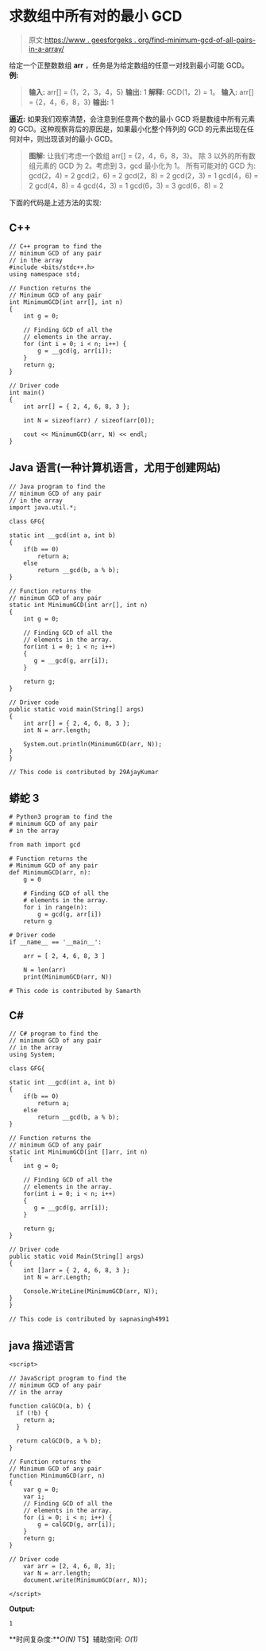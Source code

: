 # 求数组中所有对的最小 GCD

> 原文:[https://www . geesforgeks . org/find-minimum-gcd-of-all-pairs-in-a-array/](https://www.geeksforgeeks.org/find-minimum-gcd-of-all-pairs-in-an-array/)

给定一个正整数数组 **arr** ，任务是为给定数组的任意一对找到最小可能 GCD。
**例:**

> **输入:** arr[] = {1，2，3，4，5}
> **输出:** 1
> **解释:**
> GCD(1，2) = 1。
> **输入:** arr[] = {2，4，6，8，3}
> **输出:** 1

**逼近:**
如果我们观察清楚，会注意到任意两个数的最小 GCD 将是数组中所有元素的 GCD。这种观察背后的原因是，如果最小化整个阵列的 GCD 的元素出现在任何对中，则出现该对的最小 GCD。

> **图解:**
> 让我们考虑一个数组 arr[] = {2，4，6，8，3}。
> 除 3 以外的所有数组元素的 GCD 为 2。考虑到 3，gcd 最小化为 1。
> 所有可能对的 GCD 为:
> gcd(2，4) = 2
> gcd(2，6) = 2
> gcd(2，8) = 2
> gcd(2，3) = 1
> gcd(4，6) = 2
> gcd(4，8) = 4
> gcd(4，3) = 1
> gcd(6，3) = 3
> gcd(6，8) = 2

下面的代码是上述方法的实现:

## C++

```
// C++ program to find the
// minimum GCD of any pair
// in the array
#include <bits/stdc++.h>
using namespace std;

// Function returns the
// Minimum GCD of any pair
int MinimumGCD(int arr[], int n)
{
    int g = 0;

    // Finding GCD of all the
    // elements in the array.
    for (int i = 0; i < n; i++) {
        g = __gcd(g, arr[i]);
    }
    return g;
}

// Driver code
int main()
{
    int arr[] = { 2, 4, 6, 8, 3 };

    int N = sizeof(arr) / sizeof(arr[0]);

    cout << MinimumGCD(arr, N) << endl;
}
```

## Java 语言(一种计算机语言，尤用于创建网站)

```
// Java program to find the
// minimum GCD of any pair
// in the array
import java.util.*;

class GFG{

static int __gcd(int a, int b)
{
    if(b == 0)
        return a;
    else
        return __gcd(b, a % b);
}

// Function returns the
// minimum GCD of any pair
static int MinimumGCD(int arr[], int n)
{
    int g = 0;

    // Finding GCD of all the
    // elements in the array.
    for(int i = 0; i < n; i++)
    {
       g = __gcd(g, arr[i]);
    }

    return g;
}

// Driver code
public static void main(String[] args)
{
    int arr[] = { 2, 4, 6, 8, 3 };
    int N = arr.length;

    System.out.println(MinimumGCD(arr, N));
}
}

// This code is contributed by 29AjayKumar
```

## 蟒蛇 3

```
# Python3 program to find the
# minimum GCD of any pair
# in the array

from math import gcd

# Function returns the
# Minimum GCD of any pair
def MinimumGCD(arr, n):
    g = 0

    # Finding GCD of all the
    # elements in the array.
    for i in range(n):
        g = gcd(g, arr[i])
    return g

# Driver code
if __name__ == '__main__':

    arr = [ 2, 4, 6, 8, 3 ]

    N = len(arr)
    print(MinimumGCD(arr, N))

# This code is contributed by Samarth
```

## C#

```
// C# program to find the
// minimum GCD of any pair
// in the array
using System;

class GFG{

static int __gcd(int a, int b)
{
    if(b == 0)
        return a;
    else
        return __gcd(b, a % b);
}

// Function returns the
// minimum GCD of any pair
static int MinimumGCD(int []arr, int n)
{
    int g = 0;

    // Finding GCD of all the
    // elements in the array.
    for(int i = 0; i < n; i++)
    {
       g = __gcd(g, arr[i]);
    }

    return g;
}

// Driver code
public static void Main(String[] args)
{
    int []arr = { 2, 4, 6, 8, 3 };
    int N = arr.Length;

    Console.WriteLine(MinimumGCD(arr, N));
}
}

// This code is contributed by sapnasingh4991
```

## java 描述语言

```
<script>

// JavaScript program to find the
// minimum GCD of any pair
// in the array

function calGCD(a, b) {
  if (!b) {
    return a;
  }

  return calGCD(b, a % b);
}

// Function returns the
// Minimum GCD of any pair
function MinimumGCD(arr, n)
{
    var g = 0;
    var i;
    // Finding GCD of all the
    // elements in the array.
    for (i = 0; i < n; i++) {
        g = calGCD(g, arr[i]);
    }
    return g;
}

// Driver code
    var arr = [2, 4, 6, 8, 3];
    var N = arr.length;
    document.write(MinimumGCD(arr, N));

</script>
```

**Output:** 

```
1
```

**时间复杂度:***O(N)*
T5】辅助空间: *O(1)*